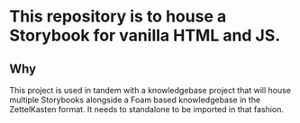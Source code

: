 # This repository is to house a Storybook for vanilla HTML and JS.

## Why
This project is used in tandem with a knowledgebase project that will house multiple Storybooks alongside a Foam based knowledgebase in the ZettelKasten format. It needs to standalone to be imported in that fashion.
